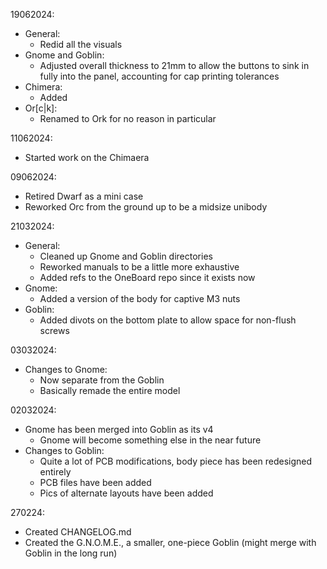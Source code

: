 19062024:
- General:
	- Redid all the visuals
- Gnome and Goblin:
	- Adjusted overall thickness to 21mm to allow the buttons to sink in fully into the panel, accounting for cap printing tolerances
- Chimera:
	- Added
- Or[c|k]:
	- Renamed to Ork for no reason in particular

11062024:
- Started work on the Chimaera

09062024:
- Retired Dwarf as a mini case
- Reworked Orc from the ground up to be a midsize unibody


21032024:
- General:
	- Cleaned up Gnome and Goblin directories
	- Reworked manuals to be a little more exhaustive
	- Added refs to the OneBoard repo since it exists now
- Gnome:
	- Added a version of the body for captive M3 nuts
- Goblin:
	- Added divots on the bottom plate to allow space for non-flush screws

03032024:
- Changes to Gnome:
	- Now separate from the Goblin
	- Basically remade the entire model

02032024:
- Gnome has been merged into Goblin as its v4
	- Gnome will become something else in the near future
- Changes to Goblin:
	- Quite a lot of PCB modifications, body piece has been redesigned entirely
	- PCB files have been added
	- Pics of alternate layouts have been added

270224:
- Created CHANGELOG.md
- Created the G.N.O.M.E., a smaller, one-piece Goblin (might merge with Goblin in the long run)
